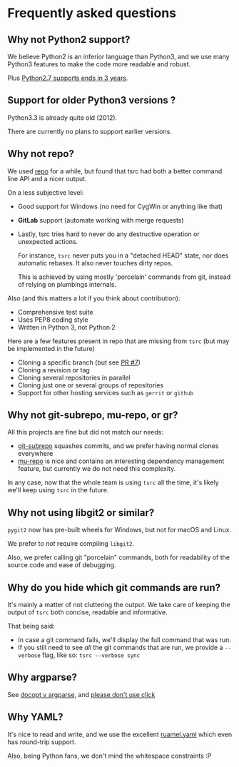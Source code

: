 # Frequently asked questions

## Why not Python2 support?

We believe Python2 is an inferior language than Python3, and we use many
Python3 features to make the code more readable and robust.

Plus [Python2.7 supports ends in 3 years](
https://www.python.org/dev/peps/pep-0373/#id2).

## Support for older Python3 versions ?

Python3.3 is already quite old (2012).

There are currently no plans to support earlier versions.

## Why not repo?

We used [repo](https://android.googlesource.com/tools/repo/) for a while, but
found that tsrc had both a better command line API and a nicer output.

On a less subjective level:

* Good support for Windows (no need for CygWin or anything like that)

* **GitLab** support (automate working with merge requests)

* Lastly, tsrc tries hard to never do any destructive operation or unexpected
  actions.

    For instance, `tsrc` never puts you in a "detached HEAD" state,
    nor does automatic rebases. It also never touches dirty repos.

    This is achieved by using mostly 'porcelain' commands from git, instead of
    relying on plumbings internals.


Also (and this matters a lot if you think about contribution):

* Comprehensive test suite
* Uses PEP8 coding style
* Written in Python 3, not Python 2

Here are a few features present in repo that are missing from `tsrc`
(but may be implemented in the future)

* Cloning a specific branch (but see [PR #7](https://github.com/TankerApp/tsrc/pull/7))
* Cloning a revision or tag
* Cloning several repositories in parallel
* Cloning just one or several groups of repositories
* Support for other hosting services such as `gerrit` or `github`

## Why not git-subrepo, mu-repo, or gr?

All this projects are fine but did not match our needs:

* [git-subrepo]() squashes commits, and we prefer having normal clones
  everywhere
* [mu-repo]() is nice and contains an interesting dependency management feature,
  but currently we do not need this complexity.

In any case, now that the whole team is using `tsrc` all the time, it's likely
we'll keep using `tsrc` in the future.

## Why not using libgit2 or similar?

`pygit2` now has pre-built wheels for Windows, but not for macOS and Linux.

We prefer to _not_ require compiling `libgit2`.

Also, we prefer calling git "porcelain" commands, both for readability of the
source code and ease of debugging.

## Why do you hide which git commands are run?


It's mainly a matter of not cluttering the output.
We take care of keeping the output of `tsrc` both concise, readable and
informative.

That being said:

* In case a git command fails, we'll display the full command that was run.
* If you still need to see *all* the git commands that are run, we provide a
  `--verbose` flag, like so: `tsrc --verbose sync`


## Why argparse?

See [docopt v argparse](https://dmerej.info/blog/post/docopt-v-argparse/), and
[please don't use click](http://xion.io/post/programming/python-dont-use-click.html)


## Why YAML?

It's nice to read and write, and we use the excellent [ruamel.yaml](
https://yaml.readthedocs.io/en/latest/) which even has round-trip support.

Also, being Python fans, we don't mind the whitespace constraints :P
